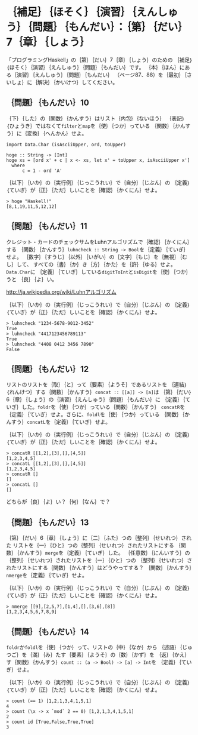 ｛補足｝｛ほそく｝｛演習｝｛えんしゅう｝｛問題｝｛もんだい｝：｛第｝｛だい｝7｛章｝｛しょう｝
=============================================================================================

「プログラミングHaskell」の｛第｝｛だい｝7｛章｝｛しょう｝のための
｛補足｝｛ほそく｝｛演習｝｛えんしゅう｝｛問題｝｛もんだい｝です。
｛本｝｛ほん｝にある｛演習｝｛えんしゅう｝｛問題｝｛もんだい｝
（ページ87、88）を｛最初｝｛さいしょ｝に｛解決｝｛かいけつ｝してください。

｛問題｝｛もんだい｝10
----------------------

｛下｝｛した｝の｛関数｝｛かんすう｝はリスト｛内包｝｛ないほう｝
｛表記｝｛ひょうき｝ではなくて`filter`と`map`を｛使｝｛つか｝っている
｛関数｝｛かんすう｝に｛変換｝｛へんかん｝せよ。

    import Data.Char (isAsciiUpper, ord, toUpper)

    hoge :: String -> [Int]
    hoge xs = [ord x' + c | x <- xs, let x' = toUpper x, isAsciiUpper x']
      where
          c = 1 - ord 'A'

｛以下｝｛いか｝の｛実行例｝｛じっこうれい｝で｛自分｝｛じぶん｝の
｛定義｝｛ていぎ｝が｛正｝｛ただ｝しいことを｛確認｝｛かくにん｝せよ。

    > hoge "Haskell!"
    [8,1,19,11,5,12,12]

｛問題｝｛もんだい｝11
----------------------

クレジット・カードのチェックサムをLuhnアルゴリズムで｛確認｝｛かくにん｝する
｛関数｝｛かんすう｝`luhncheck :: String -> Bool`を｛定義｝｛ていぎ｝せよ。
｛数字｝｛すうじ｝｛以外｝｛いがい｝の｛文字｝｛もじ｝を｛無視｝｛むし｝して、
すべての｛書｝｛か｝き｛方｝｛かた｝を｛許｝｛ゆる｝せよ。`Data.Char`に
｛定義｝｛ていぎ｝している`digitToInt`と`isDigit`を｛使｝｛つか｝うと
｛良｝｛よ｝い。

http://ja.wikipedia.org/wiki/Luhnアルゴリズム

｛以下｝｛いか｝の｛実行例｝｛じっこうれい｝で｛自分｝｛じぶん｝の
｛定義｝｛ていぎ｝が｛正｝｛ただ｝しいことを｛確認｝｛かくにん｝せよ。

    > luhncheck "1234-5678-9012-3452"
    True
    > luhncheck "4417123456789113"
    True
    > luhncheck "4408 0412 3456 7890"
    False

｛問題｝｛もんだい｝12
----------------------

リストのリストを｛取｝｛と｝って｛要素｝｛ようそ｝であるリストを
｛連結｝｛れんけつ｝する｛関数｝｛かんすう｝`concat :: [[a]] -> [a]`は
｛第｝｛だい｝6｛章｝｛しょう｝の｛演習｝｛えんしゅう｝｛問題｝｛もんだい｝に
｛定義｝｛ていぎ｝した。`foldr`を｛使｝｛つか｝っている｛関数｝｛かんすう｝
`concatR`を｛定義｝｛ていぎ｝せよ。さらに、`foldl`を｛使｝｛つか｝っている
｛関数｝｛かんすう｝`concatL`を｛定義｝｛ていぎ｝せよ。

｛以下｝｛いか｝の｛実行例｝｛じっこうれい｝で｛自分｝｛じぶん｝の
｛定義｝｛ていぎ｝が｛正｝｛ただ｝しいことを｛確認｝｛かくにん｝せよ。

    > concatR [[1,2],[3],[],[4,5]]
    [1,2,3,4,5]
    > concatL [[1,2],[3],[],[4,5]]
    [1,2,3,4,5]
    > concatR []
    []
    > concatL []
    []

どちらが｛良｝｛よ｝い？｛何｝｛なん｝で？

｛問題｝｛もんだい｝13
----------------------

｛第｝｛だい｝6｛章｝｛しょう｝に｛二｝｛ふた｝つの｛整列｝｛せいれつ｝された
リストを｛一｝｛ひと｝つの｛整列｝｛せいれつ｝されたリストにする
｛関数｝｛かんすう｝`merge`を｛定義｝｛ていぎ｝した。
｛任意数｝｛にんいすう｝の｛整列｝｛せいれつ｝されたリストを｛一｝｛ひと｝つの
｛整列｝｛せいれつ｝されたリストにする｛関数｝｛かんすう｝はどうやってする？
｛関数｝｛かんすう｝`nmerge`を｛定義｝｛ていぎ｝せよ。

｛以下｝｛いか｝の｛実行例｝｛じっこうれい｝で｛自分｝｛じぶん｝の
｛定義｝｛ていぎ｝が｛正｝｛ただ｝しいことを｛確認｝｛かくにん｝せよ。

    > nmerge [[9],[2,5,7],[1,4],[],[3,6],[8]]
    [1,2,3,4,5,6,7,8,9]

｛問題｝｛もんだい｝14
----------------------

`foldr`か`foldl`を｛使｝｛つか｝って、リストの｛中｝｛なか｝から
｛述語｝｛じゅつご｝を｛満｝｛み｝たす｛要素｝｛ようそ｝の｛数｝｛かず｝を
｛返｝｛かえ｝す｛関数｝｛かんすう｝`count :: (a -> Bool) -> [a] -> Int`を
｛定義｝｛ていぎ｝せよ。

｛以下｝｛いか｝の｛実行例｝｛じっこうれい｝で｛自分｝｛じぶん｝の
｛定義｝｛ていぎ｝が｛正｝｛ただ｝しいことを｛確認｝｛かくにん｝せよ。

    > count (== 1) [1,2,1,3,4,1,5,1]
    4
    > count (\x -> x `mod` 2 == 0) [1,2,1,3,4,1,5,1]
    2
    > count id [True,False,True,True]
    3
